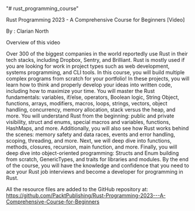 "# rust_programming_course" 

Rust Programming 2023 - A Comprehensive Course for Beginners [Video]

By : Clarian North

Overview of this video

Over 300 of the biggest companies in the world reportedly use Rust in their tech stacks, including Dropbox, Sentry, and Brilliant. Rust is mostly used if you are looking for work in project types such as web development, systems programming, and CLI tools. In this course, you will build multiple complex programs from scratch for your portfolio! In these projects, you will learn how to think and properly develop your ideas into written code, including how to maximize your time. You will master the Rust fundamentals: variables, if/else, operators, Boolean logic, String Object, functions, arrays, modifiers, macros, loops, strings, vectors, object handling, concurrency, memory allocation, stack versus the heap, and more. You will understand Rust from the beginning: public and private visibility, struct and enums, special macros and variables, functions, HashMaps, and more. Additionally, you will also see how Rust works behind the scenes: memory safety and data races, events and error handling, scoping, threading, and more. Next, we will deep dive into functions, methods, closures, recursion, main function, and more. Finally, you will deep dive into object-oriented programming: Structs and Enum building from scratch, GenericTypes, and traits for libraries and modules. By the end of the course, you will have the knowledge and confidence that you need to ace your Rust job interviews and become a developer for programming in Rust.

All the resource files are added to the GitHub repository at:
https://github.com/PacktPublishing/Rust-Programming-2023---A-Comprehensive-Course-for-Beginners